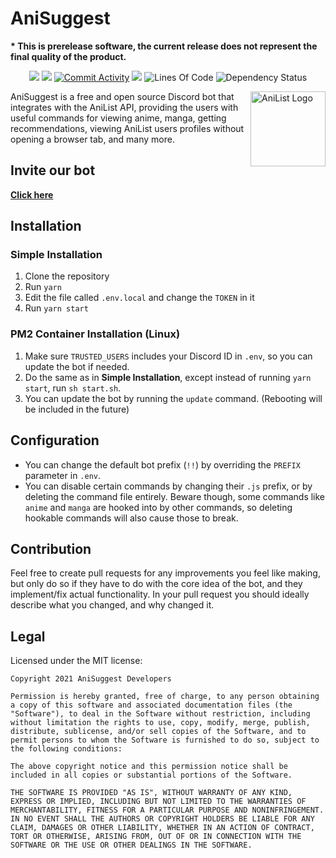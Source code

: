 # AniSuggest
**\* This is prerelease software, the current release does not represent the final quality of the product.**
<p align="center">
    <a href="https://www.codacy.com?utm_source=github.com&amp;utm_medium=referral&amp;utm_content=TibixDev/AniSuggest&amp;utm_campaign=Badge_Grade" alt="Codacy Code Quality">
        <img src="https://app.codacy.com/project/badge/Grade/21b43885505b44a08784ad868babbd10" /></a>
    <a href="https://github.com/TibixDev/AniSuggest/blob/main/LICENSE" alt="MIT License Badge">
        <img src="https://img.shields.io/badge/license-MIT-brightgreen" /></a>
    <a href="https://github.com/TibixDev/AniSuggest/">
        <img src="https://img.shields.io/github/commit-activity/m/tibixdev/anisuggest" alt="Commit Activity"/></a>
    <a href="https://discord.gg/WK3C4a5P">
        <img src="https://img.shields.io/discord/884525603628388372?label=Discord"></a>
        <img src="https://img.shields.io/tokei/lines/github/TibixDev/AniSuggest" alt="Lines Of Code">
       <img src="https://img.shields.io/david/tibixdev/anisuggest" alt="Dependency Status">
</p>

<img src="https://i.imgur.com/FGkMOoa.png" align="right"
     alt="AniList Logo" width="120" height="120">
    

AniSuggest is a free and open source Discord bot that integrates with the AniList API, providing the users with useful commands for viewing anime, manga, getting recommendations, viewing AniList users profiles without opening a browser tab, and many more.

## Invite our bot
[**Click here**](https://discord.com/api/oauth2/authorize?client_id=875171984953200641&permissions=8&scope=bot)

## Installation
### Simple Installation
1. Clone the repository
2. Run `yarn`
3. Edit the file called `.env.local` and change the `TOKEN` in it
4. Run `yarn start`

### PM2 Container Installation (Linux)
1. Make sure `TRUSTED_USERS` includes your Discord ID in `.env`, so you can update the bot if needed.
2. Do the same as in **Simple Installation**, except instead of running `yarn start`, run `sh start.sh`.
3. You can update the bot by running the `update` command.  (Rebooting will be included in the future)  

## Configuration
* You can change the default bot prefix (`!!`) by overriding the `PREFIX` parameter in `.env`.
* You can disable certain commands by changing their `.js` prefix, or by deleting the command file entirely. Beware though, some commands like `anime` and `manga` are hooked into by other commands, so deleting hookable commands will also cause those to break.

## Contribution
Feel free to create pull requests for any improvements you feel like making, but only do so if they have to do with the core idea of the bot, and they implement/fix actual functionality. In your pull request you should ideally describe what you changed, and why changed it.

## Legal
Licensed under the MIT license:
```text
Copyright 2021 AniSuggest Developers

Permission is hereby granted, free of charge, to any person obtaining a copy of this software and associated documentation files (the "Software"), to deal in the Software without restriction, including without limitation the rights to use, copy, modify, merge, publish, distribute, sublicense, and/or sell copies of the Software, and to permit persons to whom the Software is furnished to do so, subject to the following conditions:

The above copyright notice and this permission notice shall be included in all copies or substantial portions of the Software.

THE SOFTWARE IS PROVIDED "AS IS", WITHOUT WARRANTY OF ANY KIND, EXPRESS OR IMPLIED, INCLUDING BUT NOT LIMITED TO THE WARRANTIES OF MERCHANTABILITY, FITNESS FOR A PARTICULAR PURPOSE AND NONINFRINGEMENT. IN NO EVENT SHALL THE AUTHORS OR COPYRIGHT HOLDERS BE LIABLE FOR ANY CLAIM, DAMAGES OR OTHER LIABILITY, WHETHER IN AN ACTION OF CONTRACT, TORT OR OTHERWISE, ARISING FROM, OUT OF OR IN CONNECTION WITH THE SOFTWARE OR THE USE OR OTHER DEALINGS IN THE SOFTWARE.